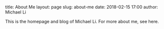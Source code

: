 title: About Me
layout: page
slug: about-me
date: 2018-02-15 17:00
author: Michael Li

This is the homepage and blog of Michael Li. For more about me, see here.
